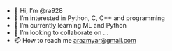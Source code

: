 - 👋 Hi, I’m @ra928
- 👀 I’m interested in Python, C, C++ and programming 
- 🌱 I’m currently learning ML and Python
- 💞️ I’m looking to collaborate on ...
- 📫 How to reach me arazmyar@gmail.com

<!---
ra928/ra928 is a ✨ special ✨ repository because its `README.md` (this file) appears on your GitHub profile.
You can click the Preview link to take a look at your changes.
--->
